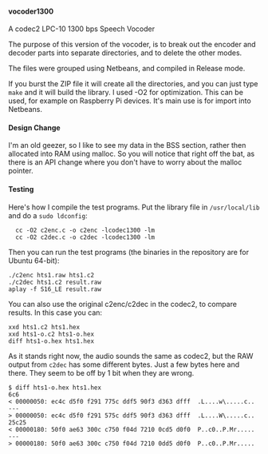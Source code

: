 #### vocoder1300
A codec2 LPC-10 1300 bps Speech Vocoder

The purpose of this version of the vocoder, is to break out the encoder and decoder parts into separate directories, and to delete the other modes.

The files were grouped using Netbeans, and compiled in Release mode.

If you burst the ZIP file it will create all the directories, and you can just type ```make``` and it will build the library. I used -O2 for optimization. This can be used, for example on Raspberry Pi devices. It's main use is for import into Netbeans.

#### Design Change
I'm an old geezer, so I like to see my data in the BSS section, rather then allocated into RAM using malloc. So you will notice that right off the bat, as there is an API change where you don't have to worry about the malloc pointer.

#### Testing
Here's how I compile the test programs. Put the library file in ```/usr/local/lib``` and do a ```sudo ldconfig```:
```
  cc -O2 c2enc.c -o c2enc -lcodec1300 -lm
  cc -O2 c2dec.c -o c2dec -lcodec1300 -lm
```
Then you can run the test programs (the binaries in the repository are for Ubuntu 64-bit):
```
./c2enc hts1.raw hts1.c2
./c2dec hts1.c2 result.raw
aplay -f S16_LE result.raw
```
You can also use the original c2enc/c2dec in the codec2, to compare results. In this case you can:
```
xxd hts1.c2 hts1.hex
xxd hts1-o.c2 hts1-o.hex
diff hts1-o.hex hts1.hex
```
As it stands right now, the audio sounds the same as codec2, but the RAW output from ```c2dec``` has some different bytes. Just a few bytes here and there. They seem to be off by 1 bit when they are wrong.

```
$ diff hts1-o.hex hts1.hex 
6c6
< 00000050: ec4c d5f0 f291 775c ddf5 90f3 d363 dfff  .L....w\.....c..
---
> 00000050: ec4c d5f0 f291 575c ddf5 90f3 d363 dfff  .L....W\.....c..
25c25
< 00000180: 50f0 ae63 300c c750 f04d 7210 0cd5 d0f0  P..c0..P.Mr.....
---
> 00000180: 50f0 ae63 300c c750 f04d 7210 0dd5 d0f0  P..c0..P.Mr.....
```

